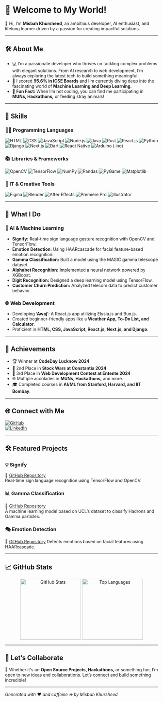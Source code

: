 # 👋 Welcome to My World!

🌟 Hi, I’m **Misbah Khursheed**, an ambitious developer, AI enthusiast, and lifelong learner driven by a passion for creating impactful solutions.

---

## 🛠️ About Me

- 💻 I’m a passionate developer who thrives on tackling complex problems with elegant solutions. From AI research to web development, I’m always exploring the latest tech to build something meaningful.  
- 📖 I scored **95.6% in ICSE Boards** and I’m currently diving deep into the fascinating world of **Machine Learning and Deep Learning**.  
- 🌟 **Fun Fact:** When I’m not coding, you can find me participating in **MUNs, Hackathons,** or feeding stray animals!

---

## 🎯 Skills

### 👨‍💻 Programming Languages

![HTML](https://img.shields.io/badge/-HTML5-E34F26?style=for-the-badge&logo=html5&logoColor=white)
![CSS](https://img.shields.io/badge/-CSS3-1572B6?style=for-the-badge&logo=css3&logoColor=white)
![JavaScript](https://img.shields.io/badge/-JavaScript-F7DF1E?style=for-the-badge&logo=javascript&logoColor=black)
![Node.js](https://img.shields.io/badge/-Node.js-339933?style=for-the-badge&logo=node.js&logoColor=white)
![Java](https://img.shields.io/badge/-Java-007396?style=for-the-badge&logo=java&logoColor=white)
![Rust](https://img.shields.io/badge/-Rust-000000?style=for-the-badge&logo=rust&logoColor=white)
![React.js](https://img.shields.io/badge/-React-61DAFB?style=for-the-badge&logo=react&logoColor=black)
![Python](https://img.shields.io/badge/-Python-3776AB?style=for-the-badge&logo=python&logoColor=white)
![Django](https://img.shields.io/badge/-Django-092E20?style=for-the-badge&logo=django&logoColor=white)
![Next.js](https://img.shields.io/badge/-Next.js-000000?style=for-the-badge&logo=next.js&logoColor=white)
![Dart](https://img.shields.io/badge/-Dart-0175C2?style=for-the-badge&logo=dart&logoColor=white)
![React Native](https://img.shields.io/badge/-React_Native-61DAFB?style=for-the-badge&logo=react&logoColor=black)
![Arduino (.ino)](https://img.shields.io/badge/-Arduino-00979D?style=for-the-badge&logo=arduino&logoColor=white)

### 📚 Libraries & Frameworks

![OpenCV](https://img.shields.io/badge/-OpenCV-5C3EE8?style=for-the-badge&logo=opencv&logoColor=white)
![TensorFlow](https://img.shields.io/badge/-TensorFlow-FF6F00?style=for-the-badge&logo=tensorflow&logoColor=white)
![NumPy](https://img.shields.io/badge/-NumPy-013243?style=for-the-badge&logo=numpy&logoColor=white)
![Pandas](https://img.shields.io/badge/-Pandas-150458?style=for-the-badge&logo=pandas&logoColor=white)
![PyGame](https://img.shields.io/badge/-PyGame-000000?style=for-the-badge&logo=python&logoColor=white)
![Matplotlib](https://img.shields.io/badge/-Matplotlib-11557C?style=for-the-badge&logo=python&logoColor=white)

### 🎨 IT & Creative Tools

![Figma](https://img.shields.io/badge/-Figma-F24E1E?style=for-the-badge&logo=figma&logoColor=white)
![Blender](https://img.shields.io/badge/-Blender-F5792A?style=for-the-badge&logo=blender&logoColor=white)
![After Effects](https://img.shields.io/badge/-After_Effects-9999FF?style=for-the-badge&logo=adobeaftereffects&logoColor=white)
![Premiere Pro](https://img.shields.io/badge/-Premiere_Pro-9999FF?style=for-the-badge&logo=adobepremierepro&logoColor=white)
![Illustrator](https://img.shields.io/badge/-Illustrator-FF9A00?style=for-the-badge&logo=adobeillustrator&logoColor=white)

---

## 🚀 What I Do

### 🔬 AI & Machine Learning

- **Signify:** Real-time sign language gesture recognition with OpenCV and TensorFlow.  
- **Emotion Detection:** Using HAARcascade for facial feature-based emotion recognition.  
- **Gamma Classification:** Built a model using the MAGIC gamma telescope dataset.  
- **Alphabet Recognition:** Implemented a neural network powered by XGBoost.  
- **Digit Recognition:** Designed a deep learning model using TensorFlow.  
- **Customer Churn Prediction:** Analyzed telecom data to predict customer behavior.

### 🌐 Web Development

- Developing **‘Awaj’**: A React.js app utilizing Elysia.js and Bun.js.  
- Created beginner-friendly apps like a **Weather App, To-Do List, and Calculator**.  
- Proficient in **HTML, CSS, JavaScript, React.js, Next.js, and Django**.

---

## 🌟 Achievements

- 🏆 Winner at **CodeDay Lucknow 2024**  
- 🥈 2nd Place in **Stock Wars at Constantia 2024**  
- 🥉 3rd Place in **Web Development Contest at Entente 2024**  
- 🌐 Multiple accolades in **MUNs, Hackathons,** and more.  
- 🎓 Completed courses in **AI/ML from Stanford, Harvard, and IIT Bombay**.

---

## 🌐 Connect with Me

[![GitHub](https://img.shields.io/badge/-GitHub-181717?style=for-the-badge&logo=github&logoColor=white)](https://github.com/IMisbahk)  
[![LinkedIn](https://img.shields.io/badge/-LinkedIn-0077B5?style=for-the-badge&logo=linkedin&logoColor=white)](https://www.linkedin.com/in/misbahkhursheed/)  


---

## 🛠️ Featured Projects

### 💡 Signify  
🔗 [GitHub Repository](https://github.com/IMisbahk/Signify)  
Real-time sign language recognition using TensorFlow and OpenCV.

### 📊 Gamma Classification  
🔗 [GitHub Repository](https://github.com/IMisbahk/)  
A machine learning model based on UCL’s dataset to classify Hadrons and Gamma particles.

### 🎭 Emotion Detection  
🔗 [GitHub Repository](https://github.com/IMisbahk/Facial-Recognition)
Detects emotions based on facial features using HAARcascade.

---

## 📈 GitHub Stats

<p align="center"> 
  <img src="https://github-readme-stats.vercel.app/api?username=IMisbahk&show_icons=true&theme=radical" alt="GitHub Stats" height="200"/> 
  <img src="https://github-readme-stats.vercel.app/api/top-langs/?username=IMisbahk&layout=compact&theme=radical" alt="Top Languages" height="200"/> 
</p>

---

## 🌟 Let’s Collaborate

🎯 Whether it's on **Open Source Projects, Hackathons,** or something fun, I’m open to new ideas and collaborations. Let’s connect and build something incredible!

---

*Generated with ❤️ and caffeine ☕ by Misbah Khursheed*
